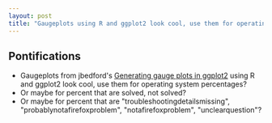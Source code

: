 ```yaml
---
layout: post
title: "Gaugeplots using R and ggplot2 look cool, use them for operating system percentages in SUMO questions?"
---
```


## Pontifications

* Gaugeplots from jbedford's [Generating gauge plots in ggplot2](https://pomvlad.blog/2018/05/03/gauges-ggplot2/)
using R and ggplot2 look cool, use them for operating system percentages?
* Or maybe for percent that are solved, not solved?
* Or maybe for percent that are "troubleshootingdetailsmissing", "probablynotafirefoxproblem", "notafirefoxproblem", "unclearquestion"?


